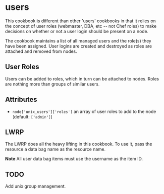 # users
This cookbook is different than other 'users' cookbooks in that it relies on
the concept of user roles (webmaster, DBA, etc -- not Chef roles) to make 
decisions on whether or not a user login should be present on a node.

The cookbook maintains a list of all managed users and the role(s) they have
been assigned.  User logins are created and destroyed as roles are attached
and removed from nodes.

## User Roles
Users can be added to roles, which in turn can be attached to nodes.  Roles
are nothing more than groups of similar users.

## Attributes
- `node['unix_users']['roles']` an array of user roles to add to the node (default: `['admin']`)

## LWRP
The LWRP does all the heavy lifting in this cookbook.  To use it, pass the resource a data bag name
as the resource name.

**Note** All user data bag items must use the username as the item ID.

## TODO
Add unix group management.
